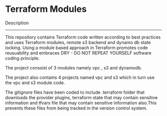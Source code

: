 # Terraform Modules

Description
************

This repository contains Terraform code written according to best practices and uses Terraform modules, remote s3 backend and dynamo db state locking. Using a module based approach in Terraform promotes code reusuability and embraces DRY - DO NOT REPEAT YOURSELF software coding principle.

The project conssist of 3 modules namely vpc , s3 and dynamodb.

The project also contains 4 projects named vpc and s3 which in turn use the vpc and s3 module code.

The gitignore files have been coded to include .terraform folder that downloads the provider plugins, terraform state that may contain sensitive information and tfvars file that may contain sensitive information also.This prevents these files from being tracked in the version control system.


